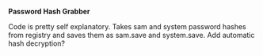**Password Hash Grabber**

Code is pretty self explanatory. Takes sam and system password hashes from registry and saves them as sam.save and system.save. 
Add automatic hash decryption?
